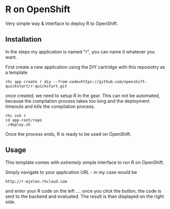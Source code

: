 # R on OpenShift

Very simple way & interface to deploy R to OpenShift.

## Installation

In the steps my application is named "r", you can name it whatever you want.

First create a new application using the DIY cartridge with this reposiotry as a template

```
rhc app create r diy --from-code=https://github.com/openshift-quickstart/r-quickstart.git
```

once created, we need to setup R in the gear. This can not be automated, because the compilation process takes too long and the deployment timeouts and kills the compilation process.

```
rhc ssh r
cd app-root/repo
./deploy.sh
```

Once the process ends, R is ready to be used on OpenShift.

## Usage

This template comes with *extremely* simple interface to run R on OpenShift.

Simply navigate to your application URL - in my case would be

```
http://r-mjelen.rhcloud.com
```

and enter your R code on the left .... once you click the button, the code is sent to the backend and evaluated. The result is than displayed on the right side.